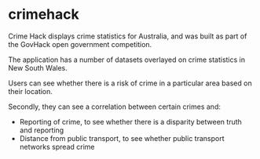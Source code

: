 crimehack
=========

Crime Hack displays crime statistics for Australia, and was built as part of the GovHack open government competition. 

The application has a number of datasets overlayed on crime statistics in New South Wales. 

Users can see whether there is a risk of crime in a particular area based on their location. 

Secondly, they can see a correlation between certain crimes and:

- Reporting of crime, to see whether there is a disparity between truth and reporting
- Distance from public transport, to see whether public transport networks spread crime

